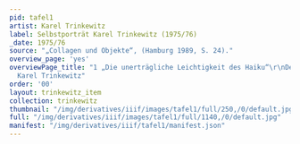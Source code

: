 ```yaml
---
pid: tafel1
artist: Karel Trinkewitz
label: Selbstporträt Karel Trinkewitz (1975/76)
_date: 1975/76
source: "„Collagen und Objekte“, (Hamburg 1989, S. 24)."
overview_page: 'yes'
overviewPage_title: "1 „Die unerträgliche Leichtigkeit des Haiku“\r\nDer Künstler
  Karel Trinkewitz"
order: '00'
layout: trinkewitz_item
collection: trinkewitz
thumbnail: "/img/derivatives/iiif/images/tafel1/full/250,/0/default.jpg"
full: "/img/derivatives/iiif/images/tafel1/full/1140,/0/default.jpg"
manifest: "/img/derivatives/iiif/tafel1/manifest.json"
---
```

